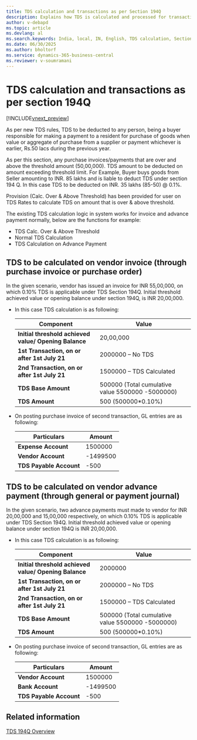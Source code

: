 ```yaml
---
title: TDS calculation and transactions as per Section 194Q
description: Explains how TDS is calculated and processed for transactions under Section 194Q.
author: v-debapd
ms.topic: article
ms.devlang: al
ms.search.keywords: India, local, IN, English, TDS calculation, Section 194Q
ms.date: 06/30/2025
ms.author: bholtorf
ms.service: dynamics-365-business-central
ms.reviewer: v-soumramani
---
```


# TDS calculation and transactions as per section 194Q

[!INCLUDE[vnext_preview](../../includes/vnext_preview.md)]

As per new TDS rules, TDS to be deducted to any person, being a buyer responsible for making a payment to a resident for purchase of goods when value or aggregate of purchase from a supplier or payment whichever is earlier, Rs.50 lacs during the previous year.

 As per this section, any purchase invoices/payments that are over and above the threshold amount (50,00,000). TDS amount to be deducted on amount exceeding threshold limit. For Example, Buyer buys goods from Seller amounting to INR. 85 lakhs and is liable to deduct TDS under section 194 Q. In this case TDS to be deducted on INR. 35 lakhs (85-50) @ 0.1%.

Provision (Calc. Over & Above Threshold) has been provided for user on TDS Rates to calculate TDS on amount that is over & above threshold.

The existing TDS calculation logic in system works for invoice and advance payment normally, below are the functions for example:

- TDS Calc. Over & Above Threshold
- Normal TDS Calculation
- TDS Calculation on Advance Payment

## TDS to be calculated on vendor invoice (through purchase invoice or purchase order)

In the given scenario, vendor has issued an invoice for INR 55,00,000, on which 0.10% TDS is applicable under TDS Section 194Q. Initial threshold achieved value or opening balance under section 194Q, is INR 20,00,000.
  
- In this case TDS calculation is as following:

  |Component|Value|
  |----------------------------------|---------------------------------------|  
  |**Initial threshold achieved value/ Opening Balance**|20,00,000|  
  |**1st Transaction, on or after 1st July 21**|2000000 – No TDS|
  |**2nd Transaction, on or after 1st July 21**|1500000 – TDS Calculated|
  |**TDS Base Amount**|500000 (Total cumulative value 5500000 -5000000)|
  |**TDS Amount**|500 (500000*0.10%)|

- On posting purchase invoice of second transaction, GL entries are as following:

  |Particulars|Amount|
  |----------------------------------|---------------------------------------|  
  |**Expense Account**|1500000|
  |**Vendor Account**|-1499500|
  |**TDS Payable Account**|-500|

## TDS to be calculated on vendor advance payment (through general or payment journal)

In the given scenario, two advance payments must made to vendor for INR 20,00,000 and 15,00,000 respectively, on which 0.10% TDS is applicable under TDS Section 194Q. Initial threshold achieved value or opening balance under section 194Q is INR 20,00,000.

- In this case TDS calculation is as following:

  | Component | Value |
  |----------------------------------|---------------------------------------|  
  |**Initial threshold achieved value/ Opening Balance**|2000000|  
  |**1st Transaction, on or after 1st July 21**|2000000 – No TDS|
  |**2nd Transaction, on or after 1st July 21**|1500000 – TDS Calculated|
  |**TDS Base Amount**|500000 (Total cumulative value 5500000 -5000000)|
  |**TDS Amount**|500 (500000*0.10%)|

- On posting purchase invoice of second transaction, GL entries are as following:

  | Particulars | Amount |
  |----------------------------------|---------------------------------------|  
  |**Vendor Account**|1500000|
  |**Bank Account**|-1499500|
  |**TDS Payable Account**|-500|

## Related information

[TDS 194Q Overview](TDS-194Q-Section-Overview.md)

